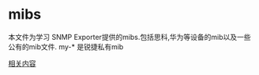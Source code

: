 # mibs

本文件为学习 SNMP Exporter提供的mibs.包括思科,华为等设备的mib以及一些公有的mib文件.
my-* 是锐捷私有mib

[相关内容](https://blog.51ai.vip/aLong/posts/prometheus-snmp-exporter-generator/)
